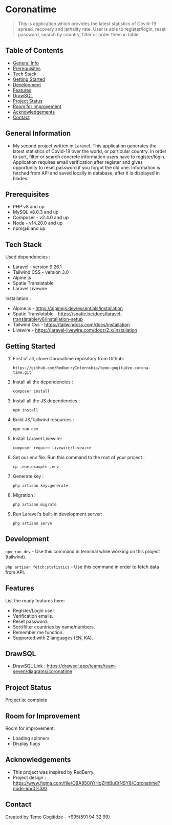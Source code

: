 # Coronatime
> This is application which provides the latest statistics of Covid-19 spread, recovery and lethality rate. User is able to register/login, reset password, search by country, filter or order them in table.


## Table of Contents
* [General Info](#general-information)
* [Prerequisites](#prerequisites)
* [Tech Stack](#tech-stack)
* [Getting Started](#getting-started)
* [Development](#development)
* [Features](#features)
* [DrawSQL](#drawSQL)
* [Project Status](#project-status)
* [Room for Improvement](#room-for-improvement)
* [Acknowledgements](#acknowledgements)
* [Contact](#contact)


## General Information
- My second project written in Laravel. This application generates the latest statistics of Covid-19 over the world, or particular country. In order to sort, filter or search concrete information users have to register/login. Application requires email verification after register and gives opportunity to reset password if you forgot the old one. Information is fetched from API and saved locally in database, after it is displayed in blades.


## Prerequisites
- PHP v8 and up
- MySQL v8.0.3 and up
- Composer - v2.4.0 and up
- Node - v14.20.0 and up
- npm@6 and up


## Tech Stack
Used dependencies : 
- Laravel - version 9.26.1
- Tailwind CSS - version 3.0
- Alpine.js
- Spatie Translatable
- Laravel Livewire

Installation : 
- Alpine.js - https://alpinejs.dev/essentials/installation
- Spatie Translatable - https://spatie.be/docs/laravel-translatable/v6/installation-setup
- Tailwind Css - https://tailwindcss.com/docs/installation
- Livewire - https://laravel-livewire.com/docs/2.x/installation


## Getting Started
1) First of all, clone Coronatime repository from Github:

    `https://github.com/RedberryInternship/temo-gogitidze-corona-time.git`

2) Install all the dependencies : 

    `composer install`

3) Install all the JS dependencies :

    `npm install`

4) Build JS/Tailwind resources : 

    `npm run dev`

5) Install Laravel Livewire: 

    `composer require livewire/livewire`

6) Set our env file. Run this command to the root of your project :

    `cp .env.example .env`

7) Generate key : 

    `php artisan key:generate`

8) Migration : 

    `php artisan migrate`

9) Run Laravel's built-in development server: 

    `php artisan serve`


## Development
`npm run dev` - Use this command in terminal while working on this project (tailwind).

`php artisan fetch:statistics` - Use this command in order to fetch data from API.


## Features
List the ready features here:
- Register/Login user.
- Verification emails.
- Reset password.
- Sort/filter countries by name/numbers.
- Remember me function.
- Supported with 2 languages (EN, KA).


## DrawSQL
- DrawSQL Link : https://drawsql.app/teams/team-seven/diagrams/coronatime

## Project Status
Project is: complete


## Room for Improvement
Room for improvement:
- Loading spinners
- Display flags


## Acknowledgements
- This project was inspired by RedBerry.
- Project design : https://www.figma.com/file/O9A950iYrHgZHtBuCtNSY8/Coronatime?node-id=0%3A1.


## Contact
Created by Temo Gogitidze - +995(591 94 32 99)

